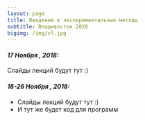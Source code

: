 ```yaml
---
layout: page
title: Введение в экспериментальные методы
subtitle: Владивосток 2020
bigimg: /img/vl.jpg
---
```



#### _17 Ноября , 2018:_

Слайды лекций будут тут :) 


#### _18-26 Ноября , 2018:_

- Слайды лекций будут тут :) 
- И тут же будет код для программ 